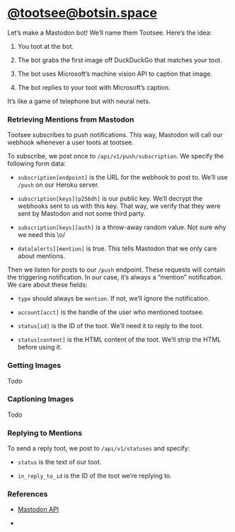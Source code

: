 [\@tootsee\@botsin.space](https://botsin.space/@tootsee)
========================================================

Let’s make a Mastodon bot! We’ll name them Tootsee. Here’s the idea:

1.  You toot at the bot.

2.  The bot grabs the first image off DuckDuckGo that matches your toot.

3.  The bot uses Microsoft’s machine vision API to caption that image.

4.  The bot replies to your toot with Microsoft’s caption.

It’s like a game of telephone but with neural nets.

### Retrieving Mentions from Mastodon

Tootsee subscribes to push notifications. This way, Mastodon will call our
webhook whenever a user toots at tootsee.

To subscribe, we post once to `/api/v1/push/subscription`. We specify the
following form data:

-   `subscription[endpoint]` is the URL for the webhook to post to. We’ll use
    `/push` on our Heroku server.

-   `subscription[keys][p256dh]` is our public key. We’ll decrypt the webhooks
    sent to us with this key. That way, we verify that they were sent by
    Mastodon and not some third party.

-   `subscription[keys][auth]` is a throw-away random value. Not sure why we
    need this \\o/

-   `data[alerts][mention]` is true. This tells Mastodon that we only care about
    mentions.

Then we listen for posts to our `/push` endpoint. These requests will contain
the triggering notification. In our case, it’s always a “mention” notification.
We care about these fields:

-   `type` should always be `mention`. If not, we’ll ignore the notification.

-   `account[acct]` is the handle of the user who mentioned tootsee.

-   `status[id]` is the ID of the toot. We’ll need it to reply to the toot.

-   `status[content]` is the HTML content of the toot. We’ll strip the HTML
    before using it.

### Getting Images

Todo

### Captioning Images

Todo

### Replying to Mentions

To send a reply toot, we post to `/api/v1/statuses` and specify:

-   `status` is the text of our toot.

-   `in_reply_to_id` is the ID of the toot we’re replying to.

### References

-   [Mastodon
    API](https://github.com/tootsuite/documentation/blob/master/Using-the-API/API.md)

-    
